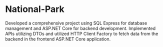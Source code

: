 # National-Park
Developed a comprehensive project using SQL Express for database management and ASP.NET Core for backend development. Implemented APIs utilizing DTOs and utilized HTTP Client Factory to fetch data from the backend in the frontend ASP.NET Core application.
